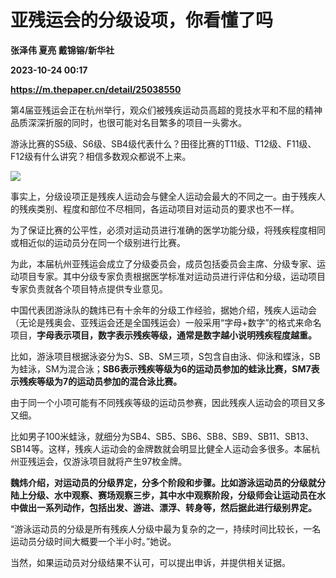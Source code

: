 # 亚残运会的分级设项，你看懂了吗
**张泽伟 夏亮 戴锦镕/新华社**

**2023-10-24 00:17**

**https://m.thepaper.cn/detail/25038550**

第4届亚残运会正在杭州举行，观众们被残疾运动员高超的竞技水平和不屈的精神品质深深折服的同时，也很可能对名目繁多的项目一头雾水。

游泳比赛的S5级、S6级、SB4级代表什么？田径比赛的T11级、T12级、F11级、F12级有什么讲究？相信多数观众都说不上来。

![](https://imagecloud.thepaper.cn/thepaper/image/275/380/45.jpg)

事实上，分级设项正是残疾人运动会与健全人运动会最大的不同之一。由于残疾人的残疾类别、程度和部位不尽相同，各运动项目对运动员的要求也不一样。

为了保证比赛的公平性，必须对运动员进行准确的医学功能分级，将残疾程度相同或相近似的运动员分在同一个级别进行比赛。

为此，本届杭州亚残运会成立了分级委员会，成员包括委员会主席、分级专家、运动项目专家。其中分级专家负责根据医学标准对运动员进行评估和分级，运动项目专家负责就各个项目特点提供专业意见。

中国代表团游泳队的魏炜已有十余年的分级工作经验，据她介绍，残疾人运动会（无论是残奥会、亚残运会还是全国残运会）一般采用“字母+数字”的格式来命名项目，**字母表示项目，数字表示残疾等级，通常是数字越小说明残疾程度越重。**

比如，游泳项目根据泳姿分为S、SB、SM三项，S包含自由泳、仰泳和蝶泳，SB为蛙泳，SM为混合泳；**SB6表示残疾等级为6的运动员参加的蛙泳比赛，SM7表示残疾等级为7的运动员参加的混合泳比赛。**

由于同一个小项可能有不同残疾等级的运动员参赛，因此残疾人运动会的项目又多又细。

比如男子100米蛙泳，就细分为SB4、SB5、SB6、SB8、SB9、SB11、SB13、SB14等。这样，残疾人运动会的金牌数就会明显比健全人运动会多很多。本届杭州亚残运会，仅游泳项目就将产生97枚金牌。

**魏炜介绍，对运动员的分级界定，分多个阶段和步骤。比如游泳运动员的分级就分陆上分级、水中观察、赛场观察三步，其中水中观察阶段，分级师会让运动员在水中做出一系列动作，包括出发、游进、漂浮、转身等，然后据此进行级别界定。**

“游泳运动员的分级是所有残疾人分级中最为复杂的之一，持续时间比较长，一名运动员分级时间大概要一个半小时。”她说。

当然，如果运动员对分级结果不认可，可以提出申诉，并提供相关证据。